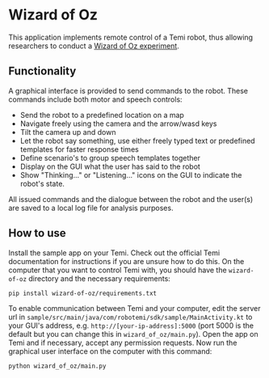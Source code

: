 # Wizard of Oz

This application implements remote control of a Temi robot, thus allowing researchers to conduct a [Wizard of Oz experiment](https://en.wikipedia.org/wiki/Wizard_of_Oz_experiment).

## Functionality 

A graphical interface is provided to send commands to the robot. These commands include both motor and speech controls:
* Send the robot to a predefined location on a map
* Navigate freely using the camera and the arrow/wasd keys
* Tilt the camera up and down
* Let the robot say something, use either freely typed text or predefined templates for faster response times
* Define scenario's to group speech templates together
* Display on the GUI what the user has said to the robot
* Show "Thinking..." or "Listening..." icons on the GUI to indicate the robot's state.

All issued commands and the dialogue between the robot and the user(s) are saved to a local log file for analysis purposes.

## How to use

Install the sample app on your Temi. Check out the official Temi documentation for instructions if you are unsure how to do this.
On the computer that you want to control Temi with, you should have the `wizard-of-oz` directory and the necessary requirements:

`pip install wizard-of-oz/requirements.txt`

To enable communication between Temi and your computer, edit the server url in `sample/src/main/java/com/robotemi/sdk/sample/MainActivity.kt` to your GUI's address, e.g. `http://[your-ip-address]:5000` (port 5000 is the default but you can change this in `wizard_of_oz/main.py`). Open the app on Temi and if necessary, accept any permission requests. Now run the graphical user interface on the computer with this command: 

`python wizard_of_oz/main.py`
